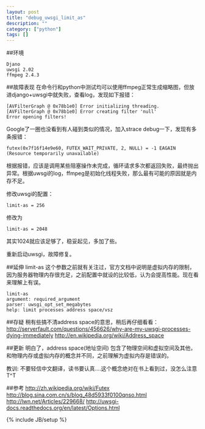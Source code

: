 ```yaml
---
layout: post
title: "debug_uwsgi_limit_as"
description: ""
category: ["python"]
tags: []
---
```

##环境

	Djano
	uwsgi 2.02
	ffmpeg 2.4.3


##故障表现
在命令行和python中测试均可以使用ffmpeg正常生成缩略图，但放进django+uwsgi中就失败，查看log，发现如下报错：


	[AVFilterGraph @ 0x78b1e0] Error initializing threading.
	[AVFilterGraph @ 0x78b1e0] Error creating filter 'null'
	Error opening filters!

<!--more-->

Google了一圈也没看到有人碰到类似的情况，加入strace debug一下，发现有多条报错：

	futex(0x7f16f14e9e60, FUTEX_WAIT_PRIVATE, 2, NULL) = -1 EAGAIN (Resource temporarily unavailable)
	
根据报错，应该是调用某些阻塞操作未完成，循环请求多次都返回失败，最终抛出异常。根据uwsgi的log，ffmpeg是初始化线程失败，那么最有可能的原因就是内存不足。

修改uwsgi的配置：
	
	limit-as = 256
修改为

	limit-as = 2048
其实1024就应该足够了，稳妥起见，多加了些。

重新启动uwsgi，故障修复。

##延伸
limit-as 这个参数之前就有关注过，官方文档中说明是虚拟内存的限制，因为服务器物理内存很充足，之前配置中就设的比较低，认为会提高性能。现在看来理解上有误。

	limit-as
	argument: required_argument
	parser: uwsgi_opt_set_megabytes
	help: limit processes address space/vsz

##存疑
稍有些搞不清address space的意思，稍后再仔细看看：
<http://serverfault.com/questions/456626/why-are-my-uwsgi-processes-dying-immediately>
<http://en.wikipedia.org/wiki/Address_space>

##更新
明白了，address space(地址空间) 包含了物理空间和虚拟空间及其他，和物理内存或虚拟内存的概念并不同，之前理解为虚拟内存是错误的。

教训: 不要轻信中文翻译，读书要认真....这个概念绝对在书上看到过，没怎么注意 T^T

##参考
<http://zh.wikipedia.org/wiki/Futex>
<http://blog.sina.com.cn/s/blog_48d5933f0100qnso.html>
<http://lwn.net/Articles/229668/>
<http://uwsgi-docs.readthedocs.org/en/latest/Options.html>

{% include JB/setup %}
